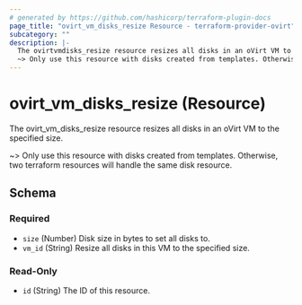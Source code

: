 ```yaml
---
# generated by https://github.com/hashicorp/terraform-plugin-docs
page_title: "ovirt_vm_disks_resize Resource - terraform-provider-ovirt"
subcategory: ""
description: |-
  The ovirtvmdisks_resize resource resizes all disks in an oVirt VM to the specified size.
  ~> Only use this resource with disks created from templates. Otherwise, two terraform resources will handle the same disk resource.
---
```


# ovirt_vm_disks_resize (Resource)

The ovirt_vm_disks_resize resource resizes all disks in an oVirt VM to the specified size. 
		
~> Only use this resource with disks created from templates. Otherwise, two terraform resources will handle the same disk resource.



<!-- schema generated by tfplugindocs -->
## Schema

### Required

- `size` (Number) Disk size in bytes to set all disks to.
- `vm_id` (String) Resize all disks in this VM to the specified size.

### Read-Only

- `id` (String) The ID of this resource.


